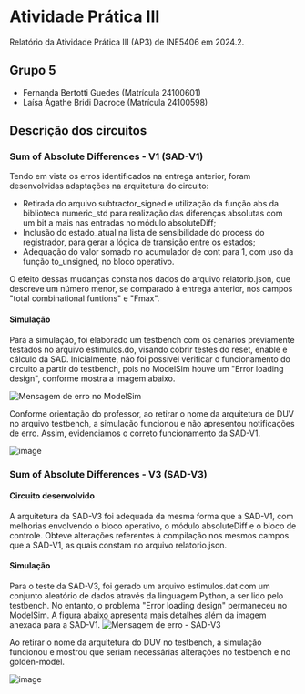 # Atividade Prática III

Relatório da Atividade Prática III (AP3) de INE5406 em 2024.2. 

## Grupo 5

- Fernanda Bertotti Guedes (Matrícula 24100601)
- Laísa Ágathe Bridi Dacroce (Matrícula 24100598)

## Descrição dos circuitos

### Sum of Absolute Differences - V1 (SAD-V1)

Tendo em vista os erros identificados na entrega anterior, foram desenvolvidas adaptações na arquitetura do circuito:

- Retirada do arquivo subtractor_signed e utilização da função abs da biblioteca numeric_std para realização das diferenças absolutas com um bit a mais nas entradas no módulo absoluteDiff;
- Inclusão do estado_atual na lista de sensibilidade do process do registrador, para gerar a lógica de transição entre os estados;
- Adequação do valor somado no acumulador de cont para 1, com uso da função to_unsigned, no bloco operativo.

O efeito dessas mudanças consta nos dados do arquivo relatorio.json, que descreve um número menor, se comparado à entrega anterior, nos campos "total combinational funtions" e "Fmax".

#### Simulação

Para a simulação, foi elaborado um testbench com os cenários previamente testados no arquivo estimulos.do, visando cobrir testes do reset, enable e cálculo da SAD. 
Inicialmente, não foi possível verificar o funcionamento do circuito a partir do testbench, pois no ModelSim houve um "Error loading design", conforme mostra a imagem abaixo.

![Mensagem de erro no ModelSim](https://github.com/user-attachments/assets/40944da7-74e4-46df-b3da-9c5f2b703bdf)

Conforme orientação do professor, ao retirar o nome da arquitetura de DUV no arquivo testbench, a simulação funcionou e não apresentou notificações de erro. Assim, evidenciamos o correto funcionamento da SAD-V1.

![image](https://github.com/user-attachments/assets/8ebfb1cd-ce48-4458-956c-5ed4d35db423)

### Sum of Absolute Differences - V3 (SAD-V3)

#### Circuito desenvolvido

A arquitetura da SAD-V3 foi adequada da mesma forma que a SAD-V1, com melhorias envolvendo o bloco operativo, o módulo absoluteDiff e o bloco de controle. Obteve alterações referentes à compilação nos mesmos campos que a SAD-V1, as quais constam no arquivo relatorio.json.

#### Simulação

Para o teste da SAD-V3, foi gerado um arquivo estimulos.dat com um conjunto aleatório de dados através da linguagem Python, a ser lido pelo testbench.
No entanto, o problema "Error loading design" permaneceu no ModelSim. A figura abaixo apresenta mais detalhes além da imagem anexada para a SAD-V1. 
![Mensagem de erro - SAD-V3](https://github.com/user-attachments/assets/056db99d-0a98-4649-a6ff-b138b8e3e600)

Ao retirar o nome da arquitetura do DUV no testbench, a simulação funcionou e mostrou que seriam necessárias alterações no testbench e no golden-model.

![image](https://github.com/user-attachments/assets/a2e04fd8-c15a-45f0-ba87-b43d60e0d4e4)

